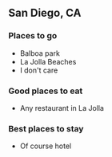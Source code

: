 ## San Diego, CA

### Places to go
- Balboa park
- La Jolla Beaches
- I don't care

### Good places to eat
- Any restaurant in La Jolla

### Best places to stay
- Of course hotel